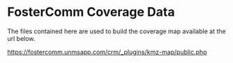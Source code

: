 # FosterComm Coverage Data
The files contained here are used to build the coverage map available at the url below.

https://fostercomm.unmsapp.com/crm/_plugins/kmz-map/public.php
